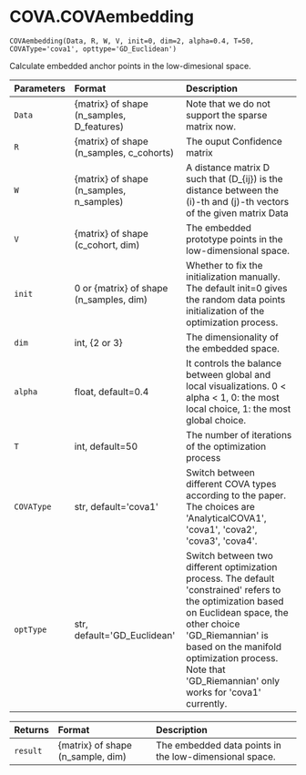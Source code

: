 # COVA.COVAembedding

    COVAembedding(Data, R, W, V, init=0, dim=2, alpha=0.4, T=50, COVAType='cova1', opttype='GD_Euclidean')

Calculate embedded anchor points in the low-dimesional space.


| Parameters  |    Format                       |Description
| :----------------- | :----------------------------------- |:-----------------------------------
| `Data`      |      {matrix} of shape (n_samples, D_features)| Note that we do not support the sparse matrix now.  |
| `R`      |    {matrix} of shape (n_samples, c_cohorts)| The ouput Confidence matrix|
| `W`      |      {matrix} of shape (n_samples, n_samples)| A distance matrix D such that \(D_{ij}\) is the distance between the \(i\)-th and \(j\)-th vectors of the given matrix Data  |
| `V` |  {matrix} of shape (c_cohort, dim)| The embedded prototype points in the low-dimensional space. |
| `init` | 0 or {matrix} of shape (n_samples, dim) | Whether to fix the initialization manually. The default init=0 gives the random data points initialization of the optimization process.|
| `dim` | int, {2 or 3} | The dimensionality of the embedded space. |
| `alpha` | float, default=0.4 | It controls the balance between global and local visualizations. 0 < alpha < 1, 0: the most local choice, 1: the most global choice.
|  `T` | int, default=50 | The number of iterations of the optimization process |
| `COVAType` | str, default='cova1' | Switch between different COVA types according to the paper. The choices are 'AnalyticalCOVA1', 'cova1', 'cova2', 'cova3', 'cova4'. 
|  `optType` | str, default='GD_Euclidean' | Switch between two different optimization process. The default 'constrained' refers to the optimization based on Euclidean space, the other choice 'GD_Riemannian' is based on the manifold optimization process. Note that 'GD_Riemannian' only works for 'cova1' currently. |



| Returns  |    Format                       |Description
| :---------- | :----------------------------------- |:-----------------------------------
| `result`      |    {matrix} of shape (n_sample, dim)| The embedded data points in the low-dimensional space. |
